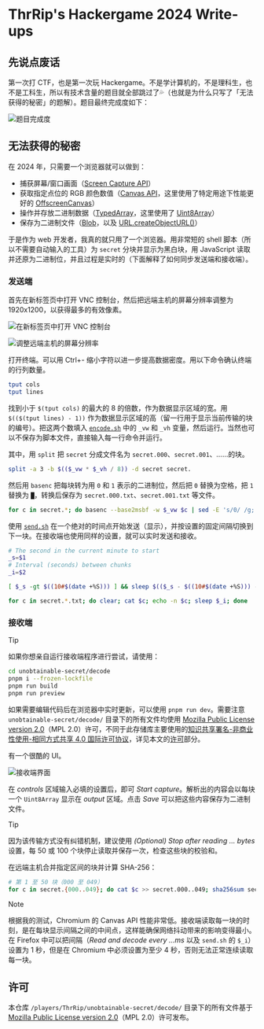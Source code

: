 # ThrRip's Hackergame 2024 Write-ups

## 先说点废话

第一次打 CTF，也是第一次玩 Hackergame。不是学计算机的，不是理科生，也不是工科生，所以有技术含量的题目就全部跳过了💦（也就是为什么只写了「无法获得的秘密」的题解）。题目最终完成度如下：

![题目完成度](README_assets/1-finished-questions.webp)

## 无法获得的秘密

在 2024 年，只需要一个浏览器就可以做到：

- 捕获屏幕/窗口画面（[Screen Capture API](https://developer.mozilla.org/en-US/docs/Web/API/Screen_Capture_API)）
- 获取指定点位的 RGB 颜色数值（[Canvas API](https://developer.mozilla.org/en-US/docs/Web/API/Canvas_API)，这里使用了特定用途下性能更好的 [OffscreenCanvas](https://developer.mozilla.org/en-US/docs/Web/API/OffscreenCanvas)）
- 操作并存放二进制数据（[TypedArray](https://developer.mozilla.org/en-US/docs/Web/JavaScript/Reference/Global_Objects/TypedArray)，这里使用了 [Uint8Array](https://developer.mozilla.org/en-US/docs/Web/JavaScript/Reference/Global_Objects/Uint8Array)）
- 保存为二进制文件（[Blob](https://developer.mozilla.org/en-US/docs/Web/API/Blob)，以及 [URL.createObjectURL()](https://developer.mozilla.org/en-US/docs/Web/API/URL/createObjectURL_static)）

于是作为 web 开发者，我真的就只用了一个浏览器。用非常短的 shell 脚本（所以不需要自动输入的工具）为 `secret` 分块并显示为黑白块，用 JavaScript 读取并还原为二进制位，并且过程是实时的（下面解释了如何同步发送端和接收端）。

### 发送端

首先在新标签页中打开 VNC 控制台，然后把远端主机的屏幕分辨率调整为 1920x1200，以获得最多的有效像素。

![在新标签页中打开 VNC 控制台](README_assets/2-opening-vnc-in-a-new-tab.webp)

![调整远端主机的屏幕分辨率](README_assets/3-turn-up-the-display-resolution-of-the-remote-host.webp)

打开终端。可以用 Ctrl+- 缩小字符以进一步提高数据密度。用以下命令确认终端的行列数量。

```bash
tput cols
tput lines
```

找到小于 `$(tput cols)` 的最大的 8 的倍数，作为数据显示区域的宽。用 `$(($(tput lines) - 1))` 作为数据显示区域的高（留一行用于显示当前传输的块的编号）。把这两个数填入 [`encode.sh`](unobtainable-secret/encode.sh) 中的 `_vw` 和 `_vh` 变量，然后运行。当然也可以不保存为脚本文件，直接输入每一行命令并运行。

其中，用 `split` 把 `secret` 分成文件名为 `secret.000`、`secret.001`、……的块。

```bash
split -a 3 -b $(($_vw * $_vh / 8)) -d secret secret.
```

然后用 `basenc` 把每块转为用 `0` 和 `1` 表示的二进制位，然后把 `0` 替换为空格，把 `1` 替换为 `█`，转换后保存为 `secret.000.txt`、`secret.001.txt` 等文件。

```bash
for c in secret.*; do basenc --base2msbf -w $_vw $c | sed -E 's/0/ /g; s/1/█/g' > $c.txt; done
```

使用 [`send.sh`](unobtainable-secret/send.sh) 在一个绝对的时间点开始发送（显示），并按设置的固定间隔切换到下一块。在接收端也使用同样的设置，就可以实时发送和接收。

```bash
# The second in the current minute to start
_s=$1
# Interval (seconds) between chunks
_i=$2

[ $_s -gt $((10#$(date +%S))) ] && sleep $(($_s - $((10#$(date +%S))) - 1)).$((1000 - 10#$(date +%N | head -c 3)))

for c in secret.*.txt; do clear; cat $c; echo -n $c; sleep $_i; done
```

### 接收端

> [!TIP]
> 如果你想亲自运行接收端程序进行尝试，请使用：
> 
> ```bash
> cd unobtainable-secret/decode
> pnpm i --frozen-lockfile
> pnpm run build
> pnpm run preview
> ```
>
> 如果需要编辑代码后在浏览器中实时更新，可以使用 `pnpm run dev`。需要注意 `unobtainable-secret/decode/` 目录下的所有文件均使用 [Mozilla Public License version 2.0](https://www.mozilla.org/en-US/MPL/2.0/)（MPL 2.0）许可，不同于此存储库主要使用的[知识共享署名-非商业性使用-相同方式共享 4.0 国际许可协议](http://creativecommons.org/licenses/by-nc-sa/4.0/)，详见本文的[许可](#许可)部分。

有一个很酷的 UI。

![接收端界面](README_assets/4-decode.webp)

在 _controls_ 区域输入必填的设置后，即可 _Start capture_。解析出的内容会以每块一个 `Uint8Array` 显示在 _output_ 区域。点击 _Save_ 可以把这些内容保存为二进制文件。

> [!TIP]
> 因为该传输方式没有纠错机制，建议使用 _(Optional) Stop after reading ... bytes_ 设置，每 50 或 100 个块停止读取并保存一次，检查这些块的校验和。
>
> 在远端主机合并指定区间的块并计算 SHA-256：
> ```bash
> # 第 1 至 50 块（000 至 049）
> for c in secret.{000..049}; do cat $c >> secret.000..049; sha256sum secret.000..049; rm -f secret.000..049; done
> ```

> [!NOTE]
> 根据我的测试，Chromium 的 Canvas API 性能非常低。接收端读取每一块的时刻，是在每块显示间隔之间的中间点，这样能确保网络抖动带来的影响变得最小。在 Firefox 中可以把间隔（_Read and decode every ...ms_ 以及 `send.sh` 的 `$_i`）设置为 1 秒，但是在 Chromium 中必须设置为至少 4 秒，否则无法正常连续读取每一块。

## 许可

本仓库 `/players/ThrRip/unobtainable-secret/decode/` 目录下的所有文件基于 [Mozilla Public License version 2.0](https://www.mozilla.org/en-US/MPL/2.0/)（MPL 2.0）许可发布。
